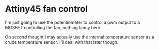 # Attiny45 fan control #

I'm just going to use the potentiometer to control a pwm output to a MOSFET controlling the fan, nothing fancy here.

On second thought I may actually use the internal temperature sensor as a crude temperature sensor. I'll deal with that later though.
